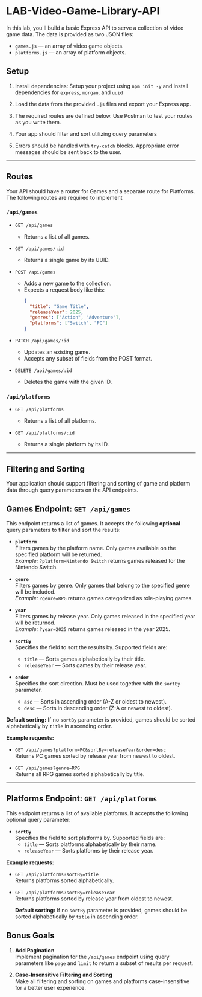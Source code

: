# LAB-Video-Game-Library-API

In this lab, you'll build a basic Express API to serve a collection of video game data. The data is provided as two JSON files:

- `games.js` — an array of video game objects.
- `platforms.js` — an array of platform objects.

## Setup

1. Install dependencies: Setup your project using `npm init -y` and install dependencies for `express`, `morgan`, and `uuid`
2. Load the data from the provided `.js` files and export your Express app.

3. The required routes are defined below.  Use Postman to test your routes as you write them.

4. Your app should filter and sort utilizing query parameters

5. Errors should be handled with `try-catch` blocks.  Appropriate error messages should be sent back to the user. 

---

## Routes

Your API should have a router for Games and a separate route for Platforms.  The following routes are required to implement

### `/api/games`

- `GET /api/games`

  - Returns a list of all games.

- `GET /api/games/:id`

  - Returns a single game by its UUID.

- `POST /api/games`

  - Adds a new game to the collection.
  - Expects a request body like this:
    ```json
    {
      "title": "Game Title",
      "releaseYear": 2025,
      "genres": ["Action", "Adventure"],
      "platforms": ["Switch", "PC"]
    }
    ```

- `PATCH /api/games/:id`

  - Updates an existing game.
  - Accepts any subset of fields from the POST format.

- `DELETE /api/games/:id`

  - Deletes the game with the given ID.

### `/api/platforms`

- `GET /api/platforms`

  - Returns a list of all platforms.

- `GET /api/platforms/:id`

  - Returns a single platform by its ID.

---

## Filtering and Sorting

Your application should support filtering and sorting of game and platform data through query parameters on the API endpoints.

## Games Endpoint: `GET /api/games`

This endpoint returns a list of games. It accepts the following **optional** query parameters to filter and sort the results:

- **`platform`**  
  Filters games by the platform name. Only games available on the specified platform will be returned.  
  *Example:* `?platform=Nintendo Switch` returns games released for the Nintendo Switch.

- **`genre`**  
  Filters games by genre. Only games that belong to the specified genre will be included.  
  *Example:* `?genre=RPG` returns games categorized as role-playing games.

- **`year`**  
  Filters games by release year. Only games released in the specified year will be returned.  
  *Example:* `?year=2025` returns games released in the year 2025.

- **`sortBy`**  
  Specifies the field to sort the results by. Supported fields are:  
  - `title` — Sorts games alphabetically by their title.  
  - `releaseYear` — Sorts games by their release year.

- **`order`**  
  Specifies the sort direction. Must be used together with the `sortBy` parameter.  
  - `asc` — Sorts in ascending order (A-Z or oldest to newest).  
  - `desc` — Sorts in descending order (Z-A or newest to oldest).

**Default sorting:** If no `sortBy` parameter is provided, games should be sorted alphabetically by `title` in ascending order.

**Example requests:**

- `GET /api/games?platform=PC&sortBy=releaseYear&order=desc`  
  Returns PC games sorted by release year from newest to oldest.

- `GET /api/games?genre=RPG`  
  Returns all RPG games sorted alphabetically by title.

---

## Platforms Endpoint: `GET /api/platforms`

This endpoint returns a list of available platforms. It accepts the following optional query parameter:

- **`sortBy`**  
  Specifies the field to sort platforms by. Supported fields are:  
  - `title` — Sorts platforms alphabetically by their name.  
  - `releaseYear` — Sorts platforms by their release year.

**Example requests:**

- `GET /api/platforms?sortBy=title`  
  Returns platforms sorted alphabetically.

- `GET /api/platforms?sortBy=releaseYear`  
  Returns platforms sorted by release year from oldest to newest.

  **Default sorting:** If no `sortBy` parameter is provided, games should be sorted alphabetically by `title` in ascending order.

## Bonus Goals

1. **Add Pagination**  
   Implement pagination for the `/api/games` endpoint using query parameters like `page` and `limit` to return a subset of results per request.

2. **Case-Insensitive Filtering and Sorting**  
   Make all filtering and sorting on games and platforms case-insensitive for a better user experience.
